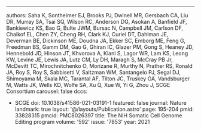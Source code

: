 ---
authors: Saha K, Sontheimer EJ, Brooks PJ, Dwinell MR, Gersbach CA, Liu DR, Murray SA, Tsai SQ, Wilson RC, Anderson DG, Asokan A, Banfield JF, Bankiewicz KS, Bao G, Bulte JWM, Bursac N, Campbell JM, Carlson DF, Chaikof EL, Chen ZY, Cheng RH, Clark KJ, Curiel DT, Dahlman JE, Deverman BE, Dickinson ME, Doudna JA, Ekker SC, Emborg ME, Feng G, Freedman BS, Gamm DM, Gao G, Ghiran IC, Glazer PM, Gong S, Heaney JD, Hennebold JD, Hinson JT, Khvorova A, Kiani S, Lagor WR, Lam KS, Leong KW, Levine JE, Lewis JA, Lutz CM, Ly DH, Maragh S, McCray PB Jr, McDevitt TC, Mirochnitchenko O, Morizane R, Murthy N, Prather RS, Ronald JA, Roy S, Roy S, Sabbisetti V, Saltzman WM, Santangelo PJ, Segal DJ, Shimoyama M, Skala MC, Tarantal AF, Tilton JC, Truskey GA, Vandsburger M, Watts JK, Wells KD, Wolfe SA, Xu Q, Xue W, Yi G, Zhou J, SCGE Consortium
carousel: false
dccs:
- SCGE
doi: 10.1038/s41586-021-03191-1
featured: false
journal: Nature
landmark: true
layout: '@/layouts/Publication.astro'
page: 195-204
pmid: 33828315
pmcid: PMC8026397
title:  The NIH Somatic Cell Genome Editing program
volume: '592'
issue: '7853'
year: 2021
